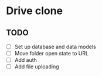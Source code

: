 # Drive clone

## TODO

- [ ] Set up database and data models
- [ ] Move folder open state to URL
- [ ] Add auth
- [ ] Add file uploading
